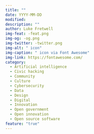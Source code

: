 ```yaml
---
title: ""
date: YYYY-MM-DD
modified: 
description: ""
author: Luke Fretwell
img-feat: -feat.png
img-og: -og.png
img-twitter: -twitter.png
img-alt: " icon"
img-caption: " icon via Font Awesome"
img-link: https://fontawesome.com/
category:
  - Artificial intelligence
  - Civic hacking
  - Community
  - Culture
  - Cybersecurity
  - Data
  - Design
  - Digital
  - Innovation
  - Open government
  - Open innovation
  - Open source software
feature: "true"
---
```


